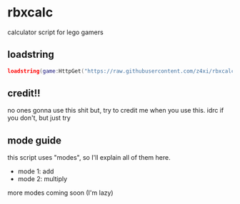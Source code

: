 # rbxcalc
calculator script for lego gamers

## loadstring
```lua
loadstring(game:HttpGet("https://raw.githubusercontent.com/z4xi/rbxcalc/main/main.lua"))()
```

## credit!!
no ones gonna use this shit but,
try to credit me when you use this.
idrc if you don't, but just try

## mode guide
this script uses "modes", so I'll explain all of them here.

- mode 1: add
- mode 2: multiply

more modes coming soon (I'm lazy)
